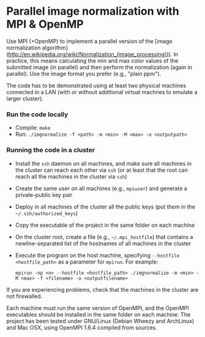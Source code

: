 Parallel image normalization with MPI & OpenMP
==============================================

Use MPI (+OpenMP) to implement a parallel version of the [image normalization
algorithm](http://en.wikipedia.org/wiki/Normalization_(image_processing\)). In
practice, this means calculating the min and max color values of the submitted
image (in parallel) and then perform the normalization (again in parallel). Use
the image format you prefer (e.g., "plain ppm").

The code has to be demonstrated using at least two physical machines connected
in a LAN (with or without additional virtual machnes to emulate a larger
cluster).

### Run the code locally

* Compile: `make`
* Run: `./imgnormalize -f <path> -m <min> -M <max> -o <outputpath>`

### Running the code in a cluster

* Install the `ssh` daemon on all machines, and make sure all machines in the
  cluster can reach each other via `ssh` (or at least that the root can
  reach all the machines in the cluster via `ssh`)
* Create the same user on all machines (e.g., `mpiuser`) and generate a
  private-public key pair
* Deploy in all machines of the cluster all the public keys (put them in the
  `~/.ssh/authorized_keys`)
* Copy the executable of the project in the same folder on each machine
* On the cluster root, create a file (e.g., `~/.mpi_hostfile`) that contains a
  newline-separated list of the hostnames of all machines in the cluster
* Execute the program on the host machine, specifying `--hostfile  <hostfile_path>`
  as a parameter for `mpirun`. For example:

      mpirun -np <n> --hostfile <hostfile_path> ./imgnormalize -m <min> -M <max> -f <filename> -o <outputfilename>

If you are experiencing problems, check that the machines in the cluster are
not firewalled.

Each machine must run the same version of OpenMPI, and the OpenMPI executables should be installed in the same folder on each machine. The project has been tested under GNU/Linux (Debian Wheezy and ArchLinux) and 
Mac OSX, using OpenMPI 1.6.4 compiled from sources.
